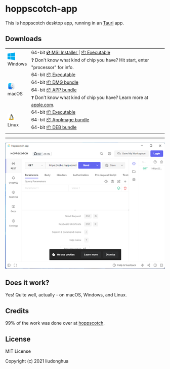 # hoppscotch-app

This is hoppscotch desktop app, running in an [Tauri](https://tauri.studio/) app.

## Downloads

<table class="is-fullwidth">
</thead>
<tbody>
</tbody>
  <tr>
    <td>
      <img src="./.github/images/windows.png" width="24"><br />
      Windows
    </td>
    <td>
      <span>64-bit</span>
      <a href="https://github.com/liudonghua123/hoppscotch-app/releases/download/2.1.0/hoppscotch-app-windows-2.1.0_x64.msi">
        💿 MSI Installer
      </a> |
      <a href="https://github.com/liudonghua123/hoppscotch-app/releases/download/2.1.0/hoppscotch-app-windows-2.1.0.exe">
        📦 Executable
      </a><br />
      <span>
        ❓ Don't know what kind of chip you have? Hit start, enter "processor" for info.
      </span>
    </td>
  </tr>
  <tr>
    <td>
      <img src="./.github/images/macos.png" width="24"><br />
      macOS
    </td>
    <td>
      <span>64-bit</span>
      <a href="https://github.com/liudonghua123/hoppscotch-app/releases/download/2.1.0/hoppscotch-app-macos-2.1.0">
        📦 Executable
      </a><br />
      <span>64-bit</span>
      <a href="https://github.com/liudonghua123/hoppscotch-app/releases/download/2.1.0/hoppscotch-app-macos-2.1.0_x64.dmg">
        📦 DMG bundle
      </a><br />
      <span>64-bit</span>
      <a href="https://github.com/liudonghua123/hoppscotch-app/releases/download/2.1.0/hoppscotch-app-macos-2.1.0.app.zip">
        📦 APP bundle
      </a><br />
      <span>
        ❓ Don't know what kind of chip you have? Learn more at <a href="https://support.apple.com/en-us/HT211814">apple.com</a>.
      </span>
    </td>
  </tr>
  <tr>
    <td>
      <img src="./.github/images/linux.png" width="24"><br />
      Linux
    </td>
    <td>
      <span>64-bit</span>
      <a href="https://github.com/liudonghua123/hoppscotch-app/releases/download/2.1.0/hoppscotch-app-linux-2.1.0">
        📦 Executable
      </a><br />
      <span>64-bit</span>
      <a href="https://github.com/liudonghua123/hoppscotch-app/releases/download/2.1.0/hoppscotch-app-linux-2.1.0_amd64.AppImage">
        📦 AppImage bundle
      </a><br />
      <span>64-bit</span>
      <a href="https://github.com/liudonghua123/hoppscotch-app/releases/download/2.1.0/hoppscotch-app-linux-2.1.0_amd64.deb">
        📦 DEB bundle
      </a>
    </td>
  </tr>
</table>

<hr />

![Screenshot](./.github/images/preview.png)

## Does it work?

Yes! Quite well, actually - on macOS, Windows, and Linux.

## Credits

99% of the work was done over at [hoppscotch](https://github.com/hoppscotch/hoppscotch).

## License

MIT License

Copyright (c) 2021 liudonghua
